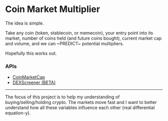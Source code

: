 # Coin Market Multiplier

The idea is simple. 

Take any coin (token, stablecoin, or memecoin), your entry point into its market, number of coins held (and future coins bought), current market cap and volume, and we can ~PREDICT~ potential multipliers. 

Hopefully this works out. 

### APIs
- [CoinMarketCap](https://coinmarketcap.com/api/documentation/v1/#section/Introduction)
- [DEXScreener (BETA)](https://docs.dexscreener.com/api/reference)

---

The focus of this project is to help my understanding of buying/selling/holding crypto. The markets move fast and I want to better understand how all these variables influence each other (real differential equation-y). 

